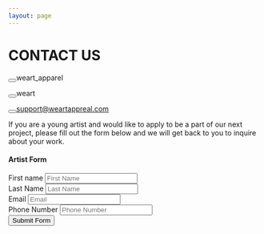 ```yaml
---
layout: page 
---
```


# __CONTACT US__

<button type="button" class="btn btn-default btn-lg" href="https://www.instagram.com/weart_apparel/"><i class="fa fa-instagram" aria-hidden="true"></i></button>weart_apparel

<button type="button" class="btn btn-default btn-lg" href="https://www.facebook.com/weartapparel/"><i class="fa fa-facebook" aria-hidden="true"></i></button>weart

<button type="button" class="btn btn-default btn-lg"><i class="fa fa-envelope" aria-hidden="true"></i></button>support@weartappreal.com

If you are a young artist and would like to apply to be a part of our next project, please fill out the form below and we will get back to you to inquire about your work.
<section>	
    <h4>Artist Form</h4>
    <form class="form-inline" action="mailto:support@weartapparel.com" method="post" enctype="text/plain">
        <div class="form-group">
            <label>First name</label>
            <input class="form-control" type="text" name="demo-firstname" id="demo-firstname" placeholder="First Name">
        </div>
        <div class="form-group">
            <label>Last Name</label>
            <input class="form-control" type="text" name="demo-lastname" id="demo-lastname" value="" placeholder="Last Name" />
        </div>
        <div class="form-group">
            <label>Email</label>
            <input class="form-control" type="text" name="demo-email" id="demo-email" value="" placeholder="Email" />
        </div>
        <div class="form-group">
            <label>Phone Number</label>
            <input class="form-control" type="text" name="demo-phonenumber" id="demo-phonenumber" value="" placeholder="Phone Number" />
        </div>
         <button type="button" class="btn btn-default btn-lg btn-block">Submit Form</button>


